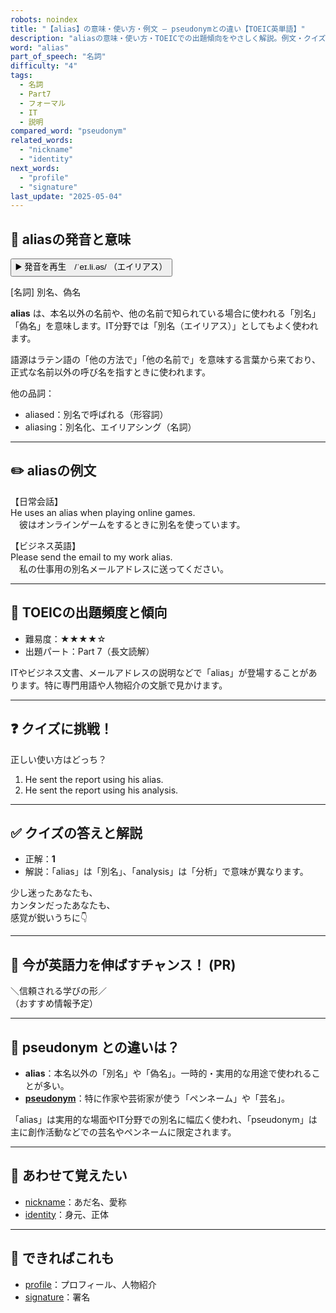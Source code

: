 ```yaml
---
robots: noindex
title: "【alias】の意味・使い方・例文 ― pseudonymとの違い【TOEIC英単語】"
description: "aliasの意味・使い方・TOEICでの出題傾向をやさしく解説。例文・クイズ付きでpseudonymとの違いもわかりやすく学べます。"
word: "alias"
part_of_speech: "名詞"
difficulty: "4"
tags:
  - 名詞
  - Part7
  - フォーマル
  - IT
  - 説明
compared_word: "pseudonym"
related_words:
  - "nickname"
  - "identity"
next_words:
  - "profile"
  - "signature"
last_update: "2025-05-04"
---
```


## 🔰 aliasの発音と意味

<button class="play-audio" onclick="playTTS('alias')">
  <span class="play-audio-main">
    ▶️ 発音を再生　/ˈeɪ.li.əs/
  </span>
  <span class="play-audio-sub">
    （エイリアス）
  </span>
</button>

[名詞] 別名、偽名

**alias** は、本名以外の名前や、他の名前で知られている場合に使われる「別名」「偽名」を意味します。IT分野では「別名（エイリアス）」としてもよく使われます。

語源はラテン語の「他の方法で」「他の名前で」を意味する言葉から来ており、正式な名前以外の呼び名を指すときに使われます。

他の品詞：  
- aliased：別名で呼ばれる（形容詞）
- aliasing：別名化、エイリアシング（名詞）

---

## ✏️ aliasの例文

【日常会話】  
He uses an alias when playing online games.  
　彼はオンラインゲームをするときに別名を使っています。

【ビジネス英語】  
Please send the email to my work alias.  
　私の仕事用の別名メールアドレスに送ってください。

---

## 🎯 TOEICの出題頻度と傾向

- 難易度：★★★★☆
- 出題パート：Part 7（長文読解）

ITやビジネス文書、メールアドレスの説明などで「alias」が登場することがあります。特に専門用語や人物紹介の文脈で見かけます。

---

## ❓ クイズに挑戦！

正しい使い方はどっち？

1. He sent the report using his alias.  
2. He sent the report using his analysis.

---

## ✅ クイズの答えと解説

- 正解：**1**
- 解説：「alias」は「別名」、「analysis」は「分析」で意味が異なります。

少し迷ったあなたも、  
カンタンだったあなたも、  
感覚が鋭いうちに👇️

---

## 🚀 今が英語力を伸ばすチャンス！ (PR)

<div class="info-center">
＼信頼される学びの形／<br>  
（おすすめ情報予定）
</div>

---

## 🤔  pseudonym との違いは？

- **alias**：本名以外の「別名」や「偽名」。一時的・実用的な用途で使われることが多い。
- **[pseudonym](/word/pseudonym/)**：特に作家や芸術家が使う「ペンネーム」や「芸名」。

「alias」は実用的な場面やIT分野での別名に幅広く使われ、「pseudonym」は主に創作活動などでの芸名やペンネームに限定されます。

---

## 🧩 あわせて覚えたい

- [nickname](/word/nickname/)：あだ名、愛称
- [identity](/word/identity/)：身元、正体

---

## 📖 できればこれも

- [profile](/word/profile/)：プロフィール、人物紹介
- [signature](/word/signature/)：署名

<!-- cvid: aid06_bid44 -->
